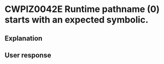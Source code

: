 # CWPIZ0042E Runtime pathname (0) starts with an expected symbolic.

## Explanation

## User response